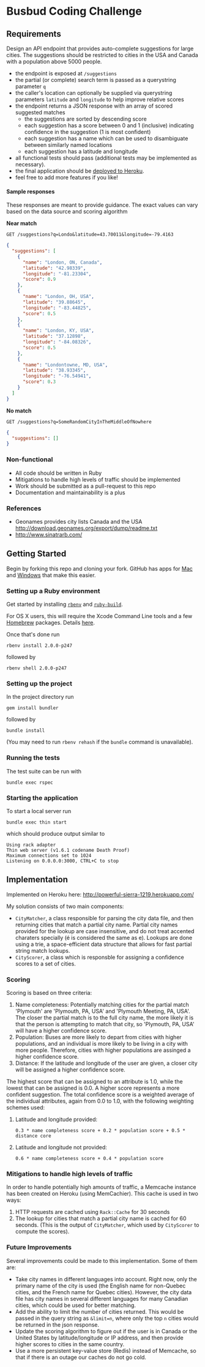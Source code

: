 # Busbud Coding Challenge

## Requirements

Design an API endpoint that provides auto-complete suggestions for large cities.
The suggestions should be restricted to cities in the USA and Canada with a population above 5000 people.

- the endpoint is exposed at `/suggestions`
- the partial (or complete) search term is passed as a querystring parameter `q`
- the caller's location can optionally be supplied via querystring parameters `latitude` and `longitude` to help improve relative scores
- the endpoint returns a JSON response with an array of scored suggested matches
    - the suggestions are sorted by descending score
    - each suggestion has a score between 0 and 1 (inclusive) indicating confidence in the suggestion (1 is most confident)
    - each suggestion has a name which can be used to disambiguate between similarly named locations
    - each suggestion has a latitude and longitude
- all functional tests should pass (additional tests may be implemented as necessary).
- the final application should be [deployed to Heroku](https://devcenter.heroku.com/articles/rack).
- feel free to add more features if you like!

#### Sample responses

These responses are meant to provide guidance. The exact values can vary based on the data source and scoring algorithm

**Near match**

    GET /suggestions?q=Londo&latitude=43.70011&longitude=-79.4163

```json
{
  "suggestions": [
    {
      "name": "London, ON, Canada",
      "latitude": "42.98339",
      "longitude": "-81.23304",
      "score": 0.9
    },
    {
      "name": "London, OH, USA",
      "latitude": "39.88645",
      "longitude": "-83.44825",
      "score": 0.5
    },
    {
      "name": "London, KY, USA",
      "latitude": "37.12898",
      "longitude": "-84.08326",
      "score": 0.5
    },
    {
      "name": "Londontowne, MD, USA",
      "latitude": "38.93345",
      "longitude": "-76.54941",
      "score": 0.3
    }
  ]
}
```

**No match**

    GET /suggestions?q=SomeRandomCityInTheMiddleOfNowhere

```json
{
  "suggestions": []
}
```


### Non-functional

- All code should be written in Ruby
- Mitigations to handle high levels of traffic should be implemented
- Work should be submitted as a pull-request to this repo
- Documentation and maintainability is a plus

### References

- Geonames provides city lists Canada and the USA http://download.geonames.org/export/dump/readme.txt
- http://www.sinatrarb.com/


## Getting Started

Begin by forking this repo and cloning your fork. GitHub has apps for [Mac](http://mac.github.com/) and [Windows](http://windows.github.com/) that make this easier.

### Setting up a Ruby environment

Get started by installing [`rbenv`](https://github.com/sstephenson/rbenv#basic-github-checkout) and [`ruby-build`](https://github.com/sstephenson/ruby-build#installing-as-an-rbenv-plugin-recommended).

For OS X users, this will require the Xcode Command Line tools and a few [Homebrew](http://github.com/mxcl/homebrew) packages. Details [here](https://github.com/sstephenson/ruby-build/wiki#suggested-build-environment).

Once that's done run

```
rbenv install 2.0.0-p247
```

followed by

```
rbenv shell 2.0.0-p247
```

### Setting up the project

In the project directory run

```
gem install bundler
```

followed by

```
bundle install
```

(You may need to run `rbenv rehash` if the `bundle` command is unavailable).

### Running the tests

The test suite can be run with

```
bundle exec rspec
```

### Starting the application

To start a local server run

```
bundle exec thin start
```

which should produce output similar to

```
Using rack adapter
Thin web server (v1.6.1 codename Death Proof)
Maximum connections set to 1024
Listening on 0.0.0.0:3000, CTRL+C to stop
```

## Implementation

Implemented on Heroku here: http://powerful-sierra-1219.herokuapp.com/

My solution consists of two main components:
- `CityMatcher`, a class responsible for parsing the city data file, and then
  returning cities that match a partial city name. Partial city names provided
  for the lookup are case insensitive, and do not treat accented charaters
  specially (é is considered the same as e). Lookups are done using a trie,
  a space-efficient data structure that allows for fast partial string match
  lookups.
- `CityScorer`, a class which is responsble for assigning a confidence scores to
   a set of cities.

### Scoring

Scoring is based on three criteria:

 1. Name completeness: Potentially matching cities for the partial match
    'Plymouth' are 'Plymouth, PA, USA' and 'Plymouth Meeting, PA, USA'. The
    closer the partial match is to the full city name, the more likely it is that
    the person is attempting to match that city, so 'Plymouth, PA, USA' will have a
    higher confidence score.
 2. Population: Buses are more likely to depart from cities with higher
    populations, and an individual is more likely to be living in a city with
    more people. Therefore, cities with higher populations are assinged a higher
    confidence score.
 3. Distance: If the latitude and longitude of the user are given, a closer city
    will be assigned a higher confidence score.

The highest score that can be assigned to an attribute is 1.0, while the lowest
that can be assigned is 0.0. A higher score represents a more confident
suggestion. The total confidence score is a weighted average of the individual
attributes, again from 0.0 to 1.0, with the following weighting schemes used:

 1. Latitude and longitude provided:

    `0.3 * name completeness score + 0.2 * population score + 0.5 * distance core`

 2. Latitude and longitude not provided:

    `0.6 * name completeness score + 0.4 * population score`

### Mitigations to handle high levels of traffic

In order to handle potentially high amounts of traffic, a Memcache instance
has been created on Heroku (using MemCachier). This cache is used in two ways:

 1. HTTP requests are cached using `Rack::Cache` for 30 seconds
 2. The lookup for cities that match a partial city name is cached for 60
    seconds. (This is the output of `CityMatcher`, which used by `CityScorer` to
    compute the scores).

### Future Improvements

Several improvements could be made to this implementation. Some of them are:
- Take city names in different languages into account. Right now, only the
  primary name of the city is used (the English name for non-Quebec cities, and
  the French name for Quebec cities). However, the city data file has city
  names in several different languages for many Canadian cities, which could be
  used for better matching.
- Add the ability to limit the number of cities returned. This would be passed
  in the query string as `&limit=n`, where only the top `n` cities would be
  returned in the json response.
- Update the scoring algorithm to figure out if the user is in Canada or the
  United States by latitude/longitude or IP address, and then provide higher
  scores to cities in the same country.
- Use a more persistent key-value store (Redis) instead of Memcache, so that if
  there is an outage our caches do not go cold.
